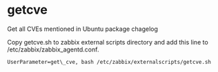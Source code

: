 # getcve
Get all CVEs mentioned in Ubuntu package chagelog

Copy getcve.sh to zabbix external scripts directory and add this line to
/etc/zabbix/zabbix\_agentd.conf.
```
UserParameter=get\_cve, bash /etc/zabbix/externalscripts/getcve.sh
```
